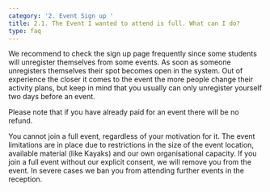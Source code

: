 ```yaml
---
category: '2. Event Sign up '
title: 2.1. The Event I wanted to attend is full. What can I do?
type: faq
---
```

We recommend to check the sign up page frequently since some students will unregister themselves from some events. As soon as someone unregisters themselves their spot becomes open in the system. Out of experience the closer it comes to the event the more people change their activity plans, but keep in mind that you usually can only unregister yourself two days before an event. 

Please note that if you have already paid for an event there will be no refund. 

You cannot join a full event, regardless of your motivation for it. The event limitations are in place due to restrictions in the size of the event location, available material (like Kayaks) and our own organisational capacity. If you join a full event without our explicit consent, we will remove you from the event. In severe cases we ban you from attending further events in the reception.
